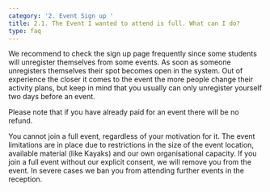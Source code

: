 ```yaml
---
category: '2. Event Sign up '
title: 2.1. The Event I wanted to attend is full. What can I do?
type: faq
---
```

We recommend to check the sign up page frequently since some students will unregister themselves from some events. As soon as someone unregisters themselves their spot becomes open in the system. Out of experience the closer it comes to the event the more people change their activity plans, but keep in mind that you usually can only unregister yourself two days before an event. 

Please note that if you have already paid for an event there will be no refund. 

You cannot join a full event, regardless of your motivation for it. The event limitations are in place due to restrictions in the size of the event location, available material (like Kayaks) and our own organisational capacity. If you join a full event without our explicit consent, we will remove you from the event. In severe cases we ban you from attending further events in the reception.
